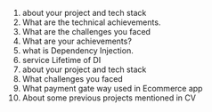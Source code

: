   1. about your project and tech stack
  2. What are the technical achievements.
  3. What are the challenges you faced
  4. What are your achievements?
  5. what is Dependency Injection.
  6. service Lifetime of DI
  7. about your project and tech stack
  8. What challenges you faced
  9. What payment gate way used in Ecommerce app
 10. About some previous projects mentioned in CV
